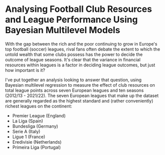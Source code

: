# Analysing Football Club Resources and League Performance Using Bayesian Multilevel Models 

With the gap between the rich and the poor continuing to grow in Europe's top football (soccer) leagues, rival fans often debate the extent to which the untold wealth that some clubs possess has the power to decide the outcome of league seasons. It's clear that the variance in financial resources within leagues is a factor in deciding league outcomes, but just how important is it?

I've put together an analysis looking to answer that question, using Bayesian multilevel regression to measure the effect of club resources on total league points across seven European leagues and ten seasons (2012/13 - 2021/22). The seven European leagues that make up the dataset are generally regarded as the highest standard and (rather conveniently) richest leagues on the continent:

- Premier League (England)
- La Liga (Spain)
- Bundesliga (Germany)
- Serie A (Italy)
- Ligue 1 (France)
- Eredivisie (Netherlands)
- Primeira Liga (Portugal)
